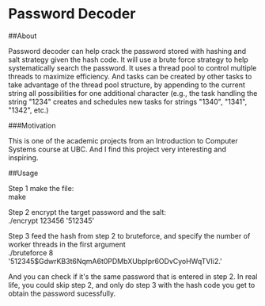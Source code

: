 # Password Decoder

##About
<p>Password decoder can help crack the password stored with hashing and salt strategy given the hash code. It will use 
a brute force strategy to help systematically search the password. It uses a thread pool to control multiple threads to 
maximize efficiency. And tasks can be created by other tasks to take advantage of the thread pool structure, 
by appending to the current string all possibilities for one additional character (e.g., the task handling the string 
"1234" creates and schedules new tasks for strings "1340", "1341", "1342", etc.)</p>

###Motivation
<p>This is one of the academic projects from an Introduction to Computer Systems course at UBC. And I find this project
very interesting and inspiring.</p>


##Usage
<p>Step 1 make the file:<br>
make

Step 2 encrypt the target password and the salt:<br>
./encrypt 123456 '$5$12345'

Step 3 feed the hash from step 2 to bruteforce, and specify the number of worker threads in the first argument<br>
./bruteforce 8 '$5$12345$GdwrKB3t6NqmA6t0PDMbXUbpIpr6ODvCyoHWqTVIi2.'

And you can check if it's the same password that is entered in step 2. In real life, you could skip step 2, and only do step 3
with the hash code you get to obtain the password sucessfully.
</p>